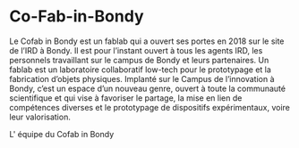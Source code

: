 # Co-Fab-in-Bondy

Le Cofab in Bondy est un fablab qui a ouvert ses portes en 2018 sur le site de l’IRD à Bondy. Il est pour l’instant ouvert à tous les agents IRD, les personnels travaillant sur le campus de Bondy et leurs partenaires. Un fablab est un laboratoire collaboratif low-tech pour le prototypage et la fabrication d’objets physiques. Implanté sur le Campus de l’innovation à Bondy, c’est un espace d’un nouveau genre, ouvert à toute la communauté scientifique et qui vise à favoriser le partage, la mise en lien de compétences diverses et le prototypage de dispositifs expérimentaux, voire leur valorisation.

L' équipe du Cofab in Bondy
